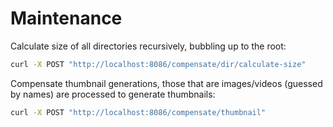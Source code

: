 # Maintenance

Calculate size of all directories recursively, bubbling up to the root:

```sh
curl -X POST "http://localhost:8086/compensate/dir/calculate-size"
```

Compensate thumbnail generations, those that are images/videos (guessed by names) are processed to generate thumbnails:

```sh
curl -X POST "http://localhost:8086/compensate/thumbnail"
```

